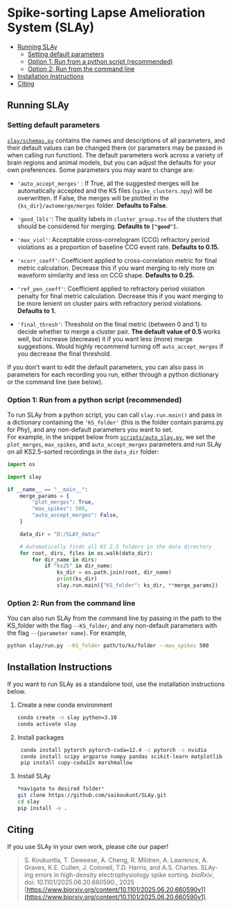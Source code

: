 # Spike-sorting Lapse Amelioration System (SLAy) <!-- omit from toc -->
- [Running SLAy](#running-slay)
  - [Setting default parameters](#setting-default-parameters)
  - [Option 1: Run from a python script (recommended)](#option-1-run-from-a-python-script-recommended)
  - [Option 2: Run from the command line](#option-2-run-from-the-command-line)
- [Installation Instructions](#installation-instructions)
- [Citing](#citing)



## Running SLAy

### Setting default parameters
[`slay/schemas.py`](./slay/schemas.py) contains the names and descriptions of all parameters, and their default values can be changed there (or parameters may be passed in when calling run function). The default parameters work across a variety of brain regions and animal models, but you can adjust the defaults for your own preferences. Some parameters you may want to change are:

- `'auto_accept_merges'` : If True, all the suggested merges will be automatically accepted and the KS files (`spike_clusters.npy`) will be overwritten. If False, the merges will be plotted in the `{ks_dir}/automerge/merges` folder. **Defaults to False**.

- `'good_lbls'`: The quality labels in `cluster_group.tsv` of the clusters that should be considered for merging. **Defaults to `["good"]`.**

- `'max_viol'`: Acceptable cross-correlogram (CCG) refractory period violations as a proportion of baseline CCG event rate. **Defaults to 0.15.**

- `'xcorr_coeff'`: Coefficient applied to cross-correlation metric for final metric calculation. Decrease this if you want merging to rely more on waveform similarity and less on CCG shape. **Defaults to 0.25.**

- `'ref_pen_coeff'`: Coefficient applied to refractory period violation penalty for final metric calculation. Decrease this if you want merging to be more lenient on cluster pairs with refractory period violations. **Defaults to 1.**

- `'final_thresh'`: Threshold on the final metric (between 0 and 1) to decide whether to merge a cluster pair. **The default value of 0.5** works well, but increase (decrease) it if you want less (more) merge suggestions. Would highly recommend turning off `auto_accept_merges` if you decrease the final threshold.

If you don't want to edit the default parameters, you can also pass in parameters for each recording you run, either through a python dictionary or the command line (see below).


### Option 1: Run from a python script (recommended)

To run SLAy from a python script, you can call `slay.run.main()` and pass in a dictionary containing the `'KS_folder'` (this is the folder contain params.py for Phy), and any non-default parameters you want to set.\
For example, in the snippet below from [`scripts/auto_slay.py`](./scripts/auto_slay.py), we set the `plot_merges`, `max_spikes`, and `auto_accept_merges` parameters and run SLAy on all KS2.5-sorted recordings in the `data_dir` folder:

```python
import os

import slay

if __name__ == "__main__":
    merge_params = {
        "plot_merges": True,
        "max_spikes": 500,
        "auto_accept_merges": False,
    }

    data_dir = "D:/SLAY_data/"

    # Automatically finds all KS 2.5 folders in the data directory
    for root, dirs, files in os.walk(data_dir):
        for dir_name in dirs:
            if "ks25" in dir_name:
                ks_dir = os.path.join(root, dir_name)
                print(ks_dir)
                slay.run.main({"KS_folder": ks_dir, **merge_params})
```

### Option 2: Run from the command line

You can also run SLAy from the command line by passing in the path to the KS_folder with the flag `--KS_folder`, and any non-default parameters with the flag `--{parameter name}`. For example,

```bash
python slay/run.py --KS_folder path/to/ks/folder --max_spikes 500
```

## Installation Instructions
If you want to run SLAy as a standalone tool, use the installation instructions below.

1. Create a new conda environment
   ```bash
   conda create -n slay python=3.10
   conda activate slay
   ```
1. Install packages
   ```bash
    conda install pytorch pytorch-cuda=12.4 -c pytorch -c nvidia
    conda install scipy argparse numpy pandas scikit-learn matplotlib
    pip install cupy-cuda12x marshmallow
    ```
1. Install SLAy
   ```bash
   *navigate to desired folder*
   git clone https://github.com/saikoukunt/SLAy.git
   cd slay
   pip install -e .
   ```

## Citing
If you use SLAy in your own work, please cite our paper!

> S. Koukuntla, T. Deweese, A. Cheng, R. Mildren, A. Lawrence, A. Graves, K.E. Cullen, J. Colonell, T.D. Harris, and A.S. Charles. SLAy-ing errors in high-density electrophysiology spike sorting. *bioRxiv*, doi: 10.1101/2025.06.20.660590., 2025 [https://www.biorxiv.org/content/10.1101/2025.06.20.660590v1](https://www.biorxiv.org/content/10.1101/2025.06.20.660590v1).




